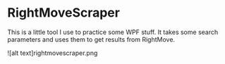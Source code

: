 # RightMoveScraper

This is a little tool I use to practice some WPF stuff. It takes some search parameters and uses them to get results from RightMove.

![alt text]rightmovescraper.png